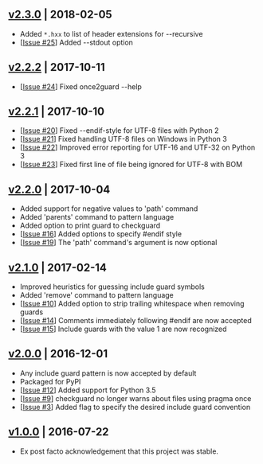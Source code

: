 ## [v2.3.0] | 2018-02-05
- Added `*.hxx` to list of header extensions for --recursive
- [[Issue #25]] Added --stdout option

## [v2.2.2] | 2017-10-11
- [[Issue #24]] Fixed once2guard --help

## [v2.2.1] | 2017-10-10
- [[Issue #20]] Fixed --endif-style for UTF-8 files with Python 2
- [[Issue #21]] Fixed handling UTF-8 files on Windows in Python 3
- [[Issue #22]] Improved error reporting for UTF-16 and UTF-32 on Python 3
- [[Issue #23]] Fixed first line of file being ignored for UTF-8 with BOM

## [v2.2.0] | 2017-10-04
- Added support for negative values to 'path' command
- Added 'parents' command to pattern language
- Added option to print guard to checkguard
- [[Issue #16]] Added options to specify #endif style
- [[Issue #19]] The 'path' command's argument is now optional

## [v2.1.0] | 2017-02-14
- Improved heuristics for guessing include guard symbols
- Added 'remove' command to pattern language
- [[Issue #10]] Added option to strip trailing whitespace when removing guards
- [[Issue #14]] Comments immediately following #endif are now accepted
- [[Issue #15]] Include guards with the value 1 are now recognized

## [v2.0.0] | 2016-12-01
- Any include guard pattern is now accepted by default
- Packaged for PyPI
- [[Issue #12]] Added support for Python 3.5
- [[Issue #9]] checkguard no longer warns about files using pragma once
- [[Issue #3]] Added flag to specify the desired include guard convention

## [v1.0.0] | 2016-07-22
- Ex post facto acknowledgement that this project was stable.

[v2.3.0]: https://github.com/cgmb/guardonce/compare/v2.2.2...v2.3.0
[v2.2.2]: https://github.com/cgmb/guardonce/compare/v2.2.1...v2.2.2
[v2.2.1]: https://github.com/cgmb/guardonce/compare/v2.2.0...v2.2.1
[v2.2.0]: https://github.com/cgmb/guardonce/compare/v2.1.0...v2.2.0
[v2.1.0]: https://github.com/cgmb/guardonce/compare/v2.0.0...v2.1.0
[v2.0.0]: https://github.com/cgmb/guardonce/compare/v1.0.0...v2.0.0
[v1.0.0]: https://github.com/cgmb/guardonce/commits/v1.0.0
[Issue #3]: https://github.com/cgmb/guardonce/issues/3
[Issue #9]: https://github.com/cgmb/guardonce/issues/9
[Issue #10]: https://github.com/cgmb/guardonce/issues/10
[Issue #12]: https://github.com/cgmb/guardonce/issues/12
[Issue #14]: https://github.com/cgmb/guardonce/issues/14
[Issue #15]: https://github.com/cgmb/guardonce/issues/15
[Issue #16]: https://github.com/cgmb/guardonce/issues/16
[Issue #19]: https://github.com/cgmb/guardonce/issues/19
[Issue #20]: https://github.com/cgmb/guardonce/issues/20
[Issue #21]: https://github.com/cgmb/guardonce/issues/21
[Issue #22]: https://github.com/cgmb/guardonce/issues/22
[Issue #23]: https://github.com/cgmb/guardonce/issues/23
[Issue #24]: https://github.com/cgmb/guardonce/issues/24
[Issue #25]: https://github.com/cgmb/guardonce/issues/25
